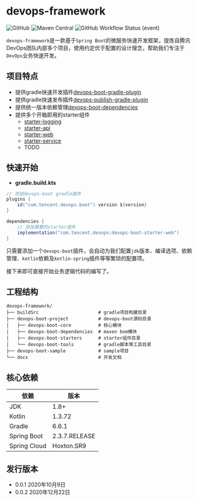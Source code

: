 # devops-framework
![GitHub](https://img.shields.io/github/license/bkdevops-projects/devops-framework)
![Maven Central](https://img.shields.io/maven-central/v/com.tencent.devops/devops-boot)
![GitHub Workflow Status (event)](https://img.shields.io/github/workflow/status/bkdevops-projects/devops-framework/build)


`devops-framework`是一款基于`Spring Boot`的微服务快速开发框架，提炼自腾讯DevOps团队内部多个项目，使用约定优于配置的设计理念，帮助我们专注于`DevOps`业务快速开发。

## 项目特点
- 提供gradle快速开发插件[devops-boot-gradle-plugin](./devops-boot-project/devops-boot-tools/devops-boot-gradle-plugin/README.md)
- 提供gradle快速发布插件[devops-publish-gradle-plugin](./devops-boot-project/devops-boot-tools/devops-publish-gradle-plugin/README.md)
- 提供统一版本依赖管理[devops-boot-dependencies](./devops-boot-project/devops-boot-dependencies/README.md)
- 提供多个开箱即用的starter组件
  - [starter-logging](./devops-boot-project/devops-boot-starters/devops-boot-starter-logging/README.md)
  - [starter-api](./devops-boot-project/devops-boot-starters/devops-boot-starter-api/README.md)
  - [starter-web](./devops-boot-project/devops-boot-starters/devops-boot-starter-web/README.md)
  - [starter-service](./devops-boot-project/devops-boot-starters/devops-boot-starter-service/README.md)
  - TODO  

## 快速开始
- **gradle.build.kts**
```groovy
// 添加devops-boot gradle插件
plugins {
    id("com.tencent.devops.boot") version ${version}
}

dependencies {
    // 添加需要的starter组件
    implementation("com.tencent.devops:devops-boot-starter-web")
}
```
只需要添加一个`devops-boot`插件，会自动为我们配置`jdk`版本、编译选项、依赖管理、`kotlin`依赖及`kotlin-spring`插件等等繁琐的配置项。

接下来即可直接开始业务逻辑代码的编写了。


## 工程结构
```shell script
devops-framework/
├── buildSrc                      # gradle项目构建目录
├── devops-boot-project           # devops-boot源码目录
│   ├── devops-boot-core          # 核心模块
│   ├── devops-boot-dependencies  # maven bom模块
│   ├── devops-boot-starters      # starter组件目录
│   └── devops-boot-tools         # gradle脚本等工具目录
├── devops-boot-sample            # sample项目
└── docs                          # 开发文档
```

## 核心依赖

| 依赖          | 版本          |
| ------------ | ------------- |
| JDK          | 1.8+          |
| Kotlin       | 1.3.72        |
| Gradle       | 6.6.1         |
| Spring Boot  | 2.3.7.RELEASE |
| Spring Cloud | Hoxton.SR9    |


## 发行版本
- 0.0.1 2020年10月9日
- 0.0.2 2020年12月22日
